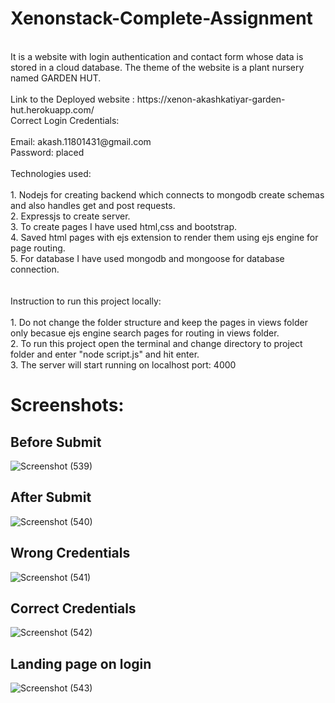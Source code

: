 # Xenonstack-Complete-Assignment
</br>
It is a website with login authentication and contact form whose data is stored in a cloud database. The theme of the website is a plant nursery named GARDEN HUT.
</br>
</br>
Link to the Deployed website : https://xenon-akashkatiyar-garden-hut.herokuapp.com/
</br>
Correct Login Credentials:</br></br> Email: akash.11801431@gmail.com</br>
                            Password: placed</br>
</br>
Technologies used:
</br>
</br>
1. Nodejs for creating backend which connects to mongodb create schemas and also handles get and post requests.</br>
2. Expressjs to create server.</br>
3. To create pages I have used html,css and bootstrap. </br>
4. Saved html pages with ejs extension to render them using ejs engine for page routing.</br>
5. For database I have used mongodb and mongoose for database connection.</br>
</br>
</br>
Instruction to run this project locally: </br></br>
1. Do not change the folder structure and keep the pages in views folder only becasue ejs engine search pages for routing in views folder.</br>
2. To run this project open the terminal and change directory to project folder and enter "node script.js" and hit enter.</br>
3. The server will start running on localhost port: 4000</br>



# Screenshots: 

## Before Submit </br>
![Screenshot (539)](https://user-images.githubusercontent.com/43553695/175785801-f5bf43a6-76cb-4b28-9ba8-248fd085a5f1.png)
## After Submit </br>
![Screenshot (540)](https://user-images.githubusercontent.com/43553695/175785803-b0c6122c-406f-44fe-a11a-3f520c419789.png)
## Wrong Credentials</br>
![Screenshot (541)](https://user-images.githubusercontent.com/43553695/175785808-60174300-2e92-4640-9516-d0eb691922cd.png)
## Correct Credentials</br>
![Screenshot (542)](https://user-images.githubusercontent.com/43553695/175785810-4648bb4a-1150-459d-b438-0984c31d1235.png)
## Landing page on login</br>
![Screenshot (543)](https://user-images.githubusercontent.com/43553695/175785814-73939dcf-b0aa-4990-be3d-dbed251a582f.png)
